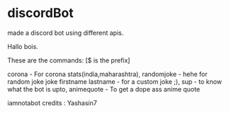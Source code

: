 # discordBot
made a discord bot using different apis.

Hallo bois.

These are the commands:
[$ is the prefix]

corona - For corona stats(india,maharashtra),
randomjoke - hehe for random joke
joke firstname lastname - for a custom joke ;),
sup - to know what the bot is upto,
animequote - To get a dope ass anime quote

iamnotabot credits : Yashasin7
